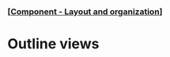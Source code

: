### [[Component - Layout and organization](./human-interface-guidelines-markdown/component/layout-and-organization.md)]  
  
# **Outline views**  

